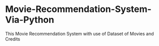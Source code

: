 # Movie-Recommendation-System-Via-Python
This Movie Recommendation System with use of Dataset of Movies and Credits
